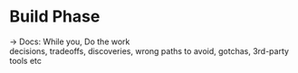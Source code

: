 # Build Phase

→ Docs: 
While you, Do the work  
decisions, tradeoffs, discoveries, wrong paths to avoid, gotchas, 3rd-party tools etc